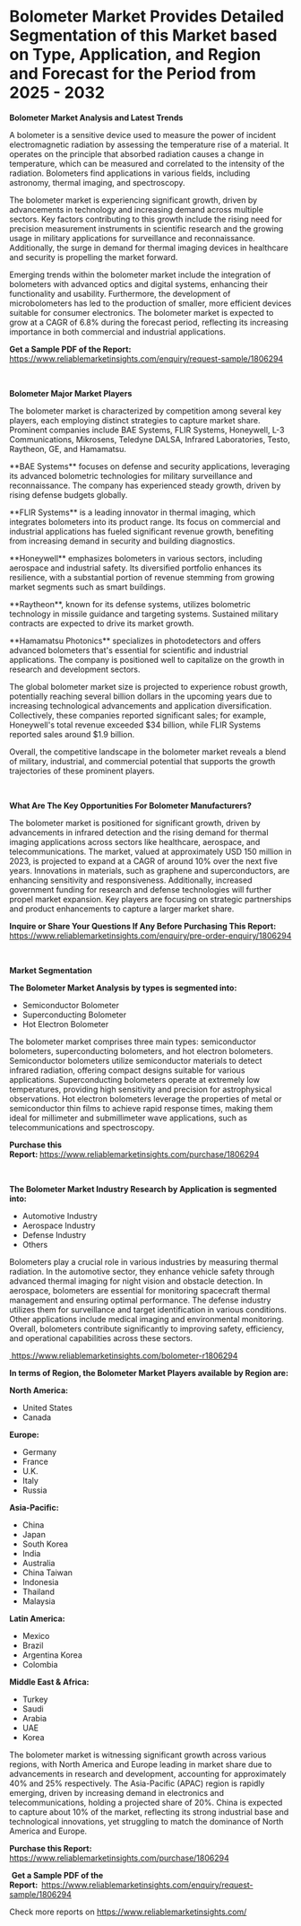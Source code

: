 <p><h1>Bolometer Market Provides Detailed Segmentation of this Market based on Type, Application, and Region and Forecast for the Period from 2025 - 2032</h1></p><p><strong>Bolometer Market Analysis and Latest Trends</strong></p>
<p><p>A bolometer is a sensitive device used to measure the power of incident electromagnetic radiation by assessing the temperature rise of a material. It operates on the principle that absorbed radiation causes a change in temperature, which can be measured and correlated to the intensity of the radiation. Bolometers find applications in various fields, including astronomy, thermal imaging, and spectroscopy.</p><p>The bolometer market is experiencing significant growth, driven by advancements in technology and increasing demand across multiple sectors. Key factors contributing to this growth include the rising need for precision measurement instruments in scientific research and the growing usage in military applications for surveillance and reconnaissance. Additionally, the surge in demand for thermal imaging devices in healthcare and security is propelling the market forward.</p><p>Emerging trends within the bolometer market include the integration of bolometers with advanced optics and digital systems, enhancing their functionality and usability. Furthermore, the development of microbolometers has led to the production of smaller, more efficient devices suitable for consumer electronics. The bolometer market is expected to grow at a CAGR of 6.8% during the forecast period, reflecting its increasing importance in both commercial and industrial applications.</p></p>
<p><strong>Get a Sample PDF of the Report:&nbsp;</strong> <a href="https://www.reliablemarketinsights.com/enquiry/request-sample/1806294?utm_campaign=2449&utm_medium=2&utm_source=Github&utm_content=ia&utm_term=18022025&utm_id=bolometer">https://www.reliablemarketinsights.com/enquiry/request-sample/1806294</a></p>
<p>&nbsp;</p>
<p><strong>Bolometer Major Market Players</strong></p>
<p><p>The bolometer market is characterized by competition among several key players, each employing distinct strategies to capture market share. Prominent companies include BAE Systems, FLIR Systems, Honeywell, L-3 Communications, Mikrosens, Teledyne DALSA, Infrared Laboratories, Testo, Raytheon, GE, and Hamamatsu.</p><p>**BAE Systems** focuses on defense and security applications, leveraging its advanced bolometric technologies for military surveillance and reconnaissance. The company has experienced steady growth, driven by rising defense budgets globally. </p><p>**FLIR Systems** is a leading innovator in thermal imaging, which integrates bolometers into its product range. Its focus on commercial and industrial applications has fueled significant revenue growth, benefiting from increasing demand in security and building diagnostics.</p><p>**Honeywell** emphasizes bolometers in various sectors, including aerospace and industrial safety. Its diversified portfolio enhances its resilience, with a substantial portion of revenue stemming from growing market segments such as smart buildings.</p><p>**Raytheon**, known for its defense systems, utilizes bolometric technology in missile guidance and targeting systems. Sustained military contracts are expected to drive its market growth.</p><p>**Hamamatsu Photonics** specializes in photodetectors and offers advanced bolometers that's essential for scientific and industrial applications. The company is positioned well to capitalize on the growth in research and development sectors.</p><p>The global bolometer market size is projected to experience robust growth, potentially reaching several billion dollars in the upcoming years due to increasing technological advancements and application diversification. Collectively, these companies reported significant sales; for example, Honeywell's total revenue exceeded $34 billion, while FLIR Systems reported sales around $1.9 billion.</p><p>Overall, the competitive landscape in the bolometer market reveals a blend of military, industrial, and commercial potential that supports the growth trajectories of these prominent players.</p></p>
<p>&nbsp;</p>
<p><strong>What Are The Key Opportunities For Bolometer Manufacturers?</strong></p>
<p><p>The bolometer market is positioned for significant growth, driven by advancements in infrared detection and the rising demand for thermal imaging applications across sectors like healthcare, aerospace, and telecommunications. The market, valued at approximately USD 150 million in 2023, is projected to expand at a CAGR of around 10% over the next five years. Innovations in materials, such as graphene and superconductors, are enhancing sensitivity and responsiveness. Additionally, increased government funding for research and defense technologies will further propel market expansion. Key players are focusing on strategic partnerships and product enhancements to capture a larger market share.</p></p>
<p><strong>Inquire or Share Your Questions If Any Before Purchasing This Report:</strong> <a href="https://www.reliablemarketinsights.com/enquiry/pre-order-enquiry/1806294?utm_campaign=2449&utm_medium=2&utm_source=Github&utm_content=ia&utm_term=18022025&utm_id=bolometer">https://www.reliablemarketinsights.com/enquiry/pre-order-enquiry/1806294</a></p>
<p>&nbsp;</p>
<p><strong>Market Segmentation</strong></p>
<p><strong>The Bolometer Market Analysis by types is segmented into:</strong></p>
<p><ul><li>Semiconductor Bolometer</li><li>Superconducting Bolometer</li><li>Hot Electron Bolometer</li></ul></p>
<p><p>The bolometer market comprises three main types: semiconductor bolometers, superconducting bolometers, and hot electron bolometers. Semiconductor bolometers utilize semiconductor materials to detect infrared radiation, offering compact designs suitable for various applications. Superconducting bolometers operate at extremely low temperatures, providing high sensitivity and precision for astrophysical observations. Hot electron bolometers leverage the properties of metal or semiconductor thin films to achieve rapid response times, making them ideal for millimeter and submillimeter wave applications, such as telecommunications and spectroscopy.</p></p>
<p><strong>Purchase this Report:&nbsp;</strong><a href="https://www.reliablemarketinsights.com/purchase/1806294?utm_campaign=2449&utm_medium=2&utm_source=Github&utm_content=ia&utm_term=18022025&utm_id=bolometer">https://www.reliablemarketinsights.com/purchase/1806294</a></p>
<p>&nbsp;</p>
<p><strong>The Bolometer Market Industry Research by Application is segmented into:</strong></p>
<p><ul><li>Automotive Industry</li><li>Aerospace Industry</li><li>Defense Industry</li><li>Others</li></ul></p>
<p><p>Bolometers play a crucial role in various industries by measuring thermal radiation. In the automotive sector, they enhance vehicle safety through advanced thermal imaging for night vision and obstacle detection. In aerospace, bolometers are essential for monitoring spacecraft thermal management and ensuring optimal performance. The defense industry utilizes them for surveillance and target identification in various conditions. Other applications include medical imaging and environmental monitoring. Overall, bolometers contribute significantly to improving safety, efficiency, and operational capabilities across these sectors.</p></p>
<p><a href="https://www.reliablemarketinsights.com/bolometer-r1806294?utm_campaign=2449&utm_medium=2&utm_source=Github&utm_content=ia&utm_term=18022025&utm_id=bolometer">&nbsp;https://www.reliablemarketinsights.com/bolometer-r1806294</a></p>
<p><strong>In terms of Region, the Bolometer Market Players available by Region are:</strong></p>
<p>
    <p> <strong> North America: </strong>
        <ul>
            <li>United States</li>
            <li>Canada</li>
        </ul>
        </p> 
    <p> <strong> Europe: </strong>
        <ul>
            <li>Germany</li>
            <li>France</li>
            <li>U.K.</li>
            <li>Italy</li>
            <li>Russia</li>
        </ul>
        </p> 
    <p> <strong> Asia-Pacific: </strong>
        <ul>
            <li>China</li>
            <li>Japan</li>
            <li>South Korea</li>
            <li>India</li>
            <li>Australia</li>
            <li>China Taiwan</li>
            <li>Indonesia</li>
            <li>Thailand</li>
            <li>Malaysia</li>
        </ul>
        </p> 
    <p> <strong> Latin America: </strong>
        <ul>
            <li>Mexico</li>
            <li>Brazil</li>
            <li>Argentina Korea</li>
            <li>Colombia</li>
        </ul>
        </p> 
    <p> <strong> Middle East & Africa: </strong>
        <ul>
            <li>Turkey</li>
            <li>Saudi</li>
            <li>Arabia</li>
            <li>UAE</li>
            <li>Korea</li>
        </ul>
    </p>
    </p>
<p><p>The bolometer market is witnessing significant growth across various regions, with North America and Europe leading in market share due to advancements in research and development, accounting for approximately 40% and 25% respectively. The Asia-Pacific (APAC) region is rapidly emerging, driven by increasing demand in electronics and telecommunications, holding a projected share of 20%. China is expected to capture about 10% of the market, reflecting its strong industrial base and technological innovations, yet struggling to match the dominance of North America and Europe.</p></p>
<p><strong>Purchase this Report: </strong><a href="https://www.reliablemarketinsights.com/purchase/1806294?utm_campaign=2449&utm_medium=2&utm_source=Github&utm_content=ia&utm_term=18022025&utm_id=bolometer">https://www.reliablemarketinsights.com/purchase/1806294</a></p>
<p>&nbsp;<strong>Get a Sample PDF of the Report:&nbsp;&nbsp;</strong><a href="https://www.reliablemarketinsights.com/enquiry/request-sample/1806294?utm_campaign=2449&utm_medium=2&utm_source=Github&utm_content=ia&utm_term=18022025&utm_id=bolometer">https://www.reliablemarketinsights.com/enquiry/request-sample/1806294</a></p>
<p><strong></strong></p>
<p>Check more reports on <a href="https://www.reliablemarketinsights.com/?utm_campaign=2449&utm_medium=2&utm_source=Github&utm_content=ia&utm_term=18022025&utm_id=bolometer">https://www.reliablemarketinsights.com/</a></p>